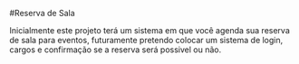 #Reserva de Sala

Inicialmente este projeto terá um sistema em que você agenda sua reserva de sala para eventos, futuramente pretendo colocar um sistema de login, cargos e confirmação se a reserva será possivel ou não. 
